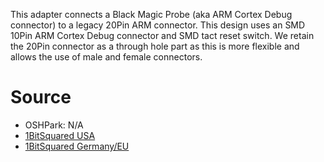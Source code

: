 This adapter connects a Black Magic Probe (aka ARM Cortex Debug connector) to a
legacy 20Pin ARM connector. This design uses an SMD 10Pin ARM Cortex Debug
connector and SMD tact reset switch. We retain the 20Pin connector as a through
hole part as this is more flexible and allows the use of male and female
connectors.

Source
======

 * OSHPark: N/A
 * [1BitSquared USA](https://1bitsquared.com/products/20pin-jtag-adapter)
 * [1BitSquared Germany/EU](https://1bitsquared.de/products/20pin-jtag-adapter)

